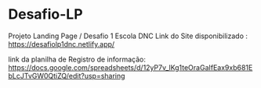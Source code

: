 # Desafio-LP
Projeto Landing Page / Desafio 1 Escola DNC
Link do Site disponibilizado : https://desafiolp1dnc.netlify.app/

link da planilha de Registro de informação: https://docs.google.com/spreadsheets/d/12yP7v_lKg1teOraGaIfEax9xb681EbLcJTvGW0QtiZQ/edit?usp=sharing
